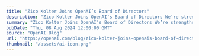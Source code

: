 ```yaml
---
title: "Zico Kolter Joins OpenAI’s Board of Directors"
description: "Zico Kolter Joins OpenAI’s Board of Directors We’re strengthening our governance with expertise in AI safety and alignment. Zico will also join the Safety & Security Committee"
summary: "Zico Kolter Joins OpenAI’s Board of Directors We’re strengthening our governance with expertise in AI safety and alignment. Zico will also join the Safety & Security Committee"
pubDate: "Thu, 08 Aug 2024 12:00:00 GMT"
source: "OpenAI Blog"
url: "https://openai.com/blog/zico-kolter-joins-openais-board-of-directors"
thumbnail: "/assets/ai-icon.png"
---
```


